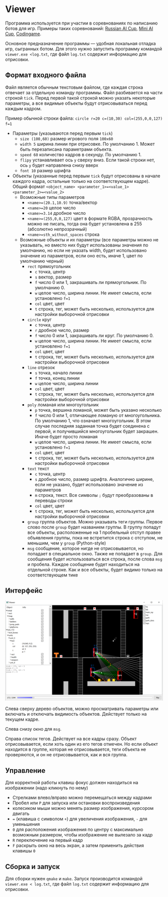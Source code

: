# Viewer

Программа используется при участии в соревнованиях по написанию ботов для игр.
Примеры таких соревнований:
[Russian AI Cup](https://russianaicup.ru/),
[Mini AI Cup](https://aicups.ru/),
[Codingame](https://www.codingame.com/multiplayer).

Основное предназначение программы &mdash; удобная локальная отладка игр, сыгранных ботом.
Для этого нужно запустить программу командой `viewer.exe <log.txt`, где файл `log.txt` содержит информацию для отрисовки.

## Формат входного файла
Файл является обычным текстовым файлом, где каждая строка отвечает за отдельную команду программы.
Файл разбиваетcя на части строкой `tick`.
Перед первой такой строкой можно указать некоторые параметры, а все видимые объекты будут отрисовываться перед каждым кадром.

Пример обычной строки файла: `circle r=20 c=(10,30) col=(255,0,0,127) f=1`
+ Параметры (указываются перед первым `tick`)
  + `size (100,60)` размер игрового поля `100x60`
  + `width 5` ширина линии при отрисовке. По умолчанию 1. Может быть перезаписана параметрами объекта.
  + `speed 60` количество кадров в секунду. По умолчанию 1.
  + `flipy` устанавливает ось `y` сверху вниз. Если такой строки нет, ось `y` будет направлена снизу вверх
  + `font 10` размер шрифта
+ Объекты (указанные перед первым `tick` будут отрисованы в начале каждого кадра, остальные только на соответствующем кадре).
Общий формат `<object_name> <parameter_1>=<value_1>  <parameter_2>=<value_2>`
  + Возможные типы параметров
    + `<name>=(20.1,10.9)` точка/вектор
    + `<name>=20` целое число
    + `<name>=3.14` дробное число
    + `<name>=(255,0,0,127)` цвет в формате RGBA, прозрачность можно не писать, тогда она будет установлена в 255 (абсолютно непрозрачный)
    + `<name>=sth_without_spaces` строка
  + Возможные объекты и их параметры (все параметры можно не указывать, но вместо них будут использованы значения по умолчанию,
  но если не указать width, будет использовано значение из параметров, если оно есть, иначе 1, цвет по умолчанию черный)
    + `rect` прямоугольник
      + `c` точка, центр
      + `s` вектор, размер
      + `f` число 0 или 1, закрашивать ли прямоугольник. По умолчанию 0.
      + `w` целое число, ширина линии. Не имеет смысла, если установлено `f=1`
      + `col` цвет, цвет
      + `t` строка, тег, может быть несколько, используется для настройки выборочной отрисовки
    + `circle` круг
      + `c` точка, центр
      + `r` дробное число, размер
      + `f` число 0 или 1, закрашивать ли круг. По умолчанию 0.
      + `w` целое число, ширина линии. Не имеет смысла, если установлено `f=1`
      + `col` цвет, цвет
      + `t` строка, тег, может быть несколько, используется для настройки выборочной отрисовки
    + `line` отрезок
      + `s` точка, начало линии
      + `f` точка, конец линии
      + `w` целое число, ширина линии
      + `col` цвет, цвет
      + `t` строка, тег, может быть несколько, используется для настройки выборочной отрисовки
    + `poly` ломаная или многоугольник
      + `p` точка, вершина ломаной, может быть указано несколько
      + `f` число 0 или 1, отличающее ломаную от многоугольника. По умолчанию 1, что означает многоугольник.
      В этом случае последняя заданная точка будет соединена с первой, и получившийся многоугольник будет закрашен.
      Иначе будет просто ломаная
      + `w` целое число, ширина линии. Не имеет смысла, если установлено `f=1`
      + `col` цвет, цвет
      + `t` строка, тег, может быть несколько, используется для настройки выборочной отрисовки
    + `text` текст
      + `c` точка, центр
      + `s` дробное число, размер шрифта. Аналогично ширине, если не указано, будет использовано значение из параметров
      + `m` строка, текст. Все символы `;` будут преобразованы в переводы строки
      + `col` цвет, цвет
      + `t` строка, тег, может быть несколько, используется для настройки выборочной отрисовки
    + `group` группа объектов. Можно указывать теги группы. Первое слово после `group` будет названием группы.
    В группу попадут все объекты, расположенные на 1 пробельный отступ правее объявления группы,
    пока не встретится строка с отступом, не меньшим, чем у `group` (Python-style)
    + `msg` сообщение, которое нигде не отрисовывается, но попадает в специальное окно. Также не попадает в `group`.
    Для сообщения будет использоваться вся строка, после слова `msg` и пробела. Каждое сообщение будет находиться на отдельной строке.
    Как и все объекты, будет видимо только на соответствующем тике

## Интерфейс
![](images/preview.png)

Слева сверху дерево объектов, можно просматривать параметры или включать и отключать видимость объектов.
Действует только на текущем кадре.

Слева снизу окно для `msg`.

Справа список тегов. Действует на все кадры сразу. Объект отрисовывается, если хоть один из его тегов отмечен.
Но если объект находится в группе, которая не отрисовывается, теги объекта не проверяются, и он не отрисовывается, как и вся группа.

## Управление
Для корректной работы клавиш фокус должен находиться на изображении (надо кликнуть по нему)
+ Стрелками влево/вправо можно перемещаться между кадрами
+ Пробел или `P` для запуска или остановки воспроизведения
+ колесиком мыши можно менять размер изображения, курсором двигать
+ `=` (клавиша с символом `+`) для увеличения изображения, `-` для уменьшения
+ `0` для расположения изображения по центру с максимально возможным размером, чтобы изображение не вылезало за кадр
+ `R` переключение на первый кадр
+ `F` раскрыть окно на весь экран, а затем применить действия клавишы `0`

## Сборка и запуск
Для сборки нужен `qmake` и `make`.
Запуск производится командой `viewer.exe < log.txt`, где файл `log.txt` содержит информацию для отрисовки.
